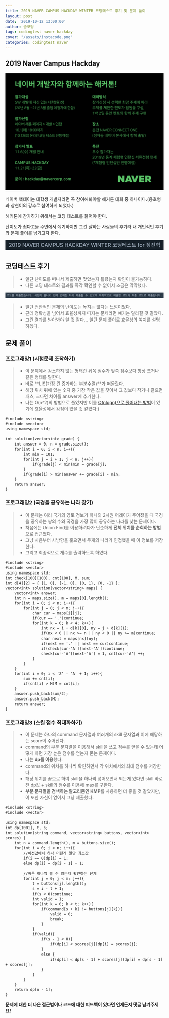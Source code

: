 ```yaml
---
title: 2019 NAVER CAMPUS HACKDAY WINTER 코딩테스트 후기 및 문제 풀이
layout: post
date: '2019-10-12 13:00:00'
author: 줌코딩
tags: codingtest naver hackday
cover: "/assets/instacode.png"
categories: codingtest naver
---
```


## 2019 Naver Campus Hackday

![사진](/assets/2019-naver-hackday-1.png)

네이버 핵데이는 대학생 개발자라면 꼭 참여해봐야할 해커톤 대회 중 하나이다.(용호형과 상현이의 강추로 참여하게 되었다.)

해커톤에 참가하기 위해서는 코딩 테스트를 뚫어야 한다.

난이도가 쉽다고들 주변에서 얘기하지만 그건 잘하는 사람들의 후기라 내 개인적인 후기와 문제 풀이를 남기고자 한다.

![사진](/assets/2019-naver-hackday-2.png)

## 코딩테스트 후기

>* 일단 난이도를 떠나서 제출하면 맞았는지 틀렸는지 확인이 불가능하다.
>* 다른 코딩 테스트와 결과를 즉각 확인할 수 없어서 조금은 막막했다.

![사진](/assets/2019-naver-hackday-3.png)

>* 일단 전반적인 문제의 난이도는 높지는 않다는 느낌이었다.
>* 근데 정확성을 넘어서 효율성까지 따지는 문제라면 얘기는 달라질 것 같았다.
>* 그건 결과를 받아봐야 알 것 같다... 일단 문제 풀이로 효율성의 여지를 설명하겠다.

## 문제 풀이

### 프로그래밍1 (시험문제 조작하기)

>* 이 문제에서 감소하지 않는 형태란 뒤쪽 점수가 앞쪽 점수보다 항상 크거나 같은 형태를 말한다.
>* 바로 **LIS(가장 긴 증가하는 부분수열)**가 떠올랐다.
>* 해당 위치 뒤에 있는 숫자 중 가장 작은 값을 찾아서 그 값보다 작거나 같으면 패스, 크다면 차이를 answer에 추가한다.
>* 나는 O(n^2)의 방법으로 풀었지만 이를 [O(nlogn)으로 풀어내는 방법](https://jason9319.tistory.com/113)이 있기에 효율성에서 감점이 있을 것 같았다:(

    #include <string>
    #include <vector>
    using namespace std;

    int solution(vector<int> grade) {
        int answer = 0, n = grade.size();
        for(int i = 0; i < n; i++){
            int min = 101;
            for(int j = i + 1; j < n; j++){
                if(grade[j] < min)min = grade[j];
            }
            if(grade[i] > min)answer += grade[i] - min;
        }
        return answer;
    }

### 프로그래밍2 (국경을 공유하는 나라 찾기)

>* 이 문제는 여러 국가의 영토 정보가 하나의 2차원 어레이가 주어졌을 때 국경을 공유하는 쌍의 수와 국경을 가장 많이 공유하는 나라를 찾는 문제이다.
>* 처음에는 Union Find를 이용하려다가 단순하게 **전체 위치를 순회하는 방법**으로 접근했다.
>* 그냥 처음부터 사방향을 훑으면서 두개의 나라가 인접했을 때 이 정보를 저장한다.
>* 그리고 최종적으로 개수를 출력하도록 하였다.

    #include <string>
    #include <vector>
    using namespace std;
    int check[100][100], cnt[100], M, sum;
    int d[4][2] = { {1, 0}, {-1, 0}, {0, 1}, {0, -1} };
    vector<int> solution(vector<string> maps) {
        vector<int> answer;
        int n = maps.size(), m = maps[0].length();
        for(int i = 0; i < n; i++){
            for(int j = 0; j < m; j++){
                char cur = maps[i][j];
                if(cur == '.')continue;
                for(int k = 0; k < 4; k++){
                    int nx = i + d[k][0], ny = j + d[k][1];
                    if(nx < 0 || nx >= n || ny < 0 || ny >= m)continue;
                    char next = maps[nx][ny];
                    if(next == '.' || next == cur)continue;
                    if(check[cur-'A'][next-'A'])continue;
                    check[cur-'A'][next-'A'] = 1, cnt[cur-'A'] ++;
                }
            }
        }
        for(int i = 0; i < 'Z' - 'A' + 1; i++){
            sum += cnt[i];
            if(cnt[i] > M)M = cnt[i];
        }
        answer.push_back(sum/2);
        answer.push_back(M);
        return answer;
    }

### 프로그래밍3 (스킬 점수 최대화하기)

>* 이 문제는 하나의 command 문자열과 여러개의 skill 문자열과 이에 해당하는 score이 주어진다.
>* command의 부분 문자열을 이용해서 skill을 쓰고 점수를 얻을 수 있는데 어떻게 하면 가장 높은 점수를 얻는지 묻는 문제이다.
>* 나는 **dp를 이용**했다.
>* command의 위치를 하나씩 확인하면서 각 위치에서의 최대 점수를 저장한다.
>* 해당 위치를 끝으로 하여 skill을 하나씩 넣어보면서 되는게 있다면 skill 바로 전 dp값 + skill의 점수를 이용해 max를 구한다.
>* **부분 문자열을 검색하는 알고리즘인 KMP**를 사용하면 더 좋을 것 같았지만, 이 또한 자신이 없어서 그냥 제출했다.

    #include <string>
    #include <vector>

    using namespace std;
    int dp[1001], t, s;
    int solution(string command, vector<string> buttons, vector<int> scores) {
        int n = command.length(), m = buttons.size();
        for(int i = 0; i < n; i++){
            //이전값에서 하나 더한게 일단 최소값
            if(i == 0)dp[i] = 1;
            else dp[i] = dp[i - 1] + 1;

            //버튼 하나씩 쓸 수 있는지 확인하는 단계
            for(int j = 0; j < m; j++){
                t = buttons[j].length();
                s = i - t + 1;
                if(s < 0)continue;
                int valid = 1;
                for(int k = 0; k < t; k++){
                    if(command[s + k] != buttons[j][k]){
                        valid = 0;
                        break;
                    }
                }
                if(valid){
                    if(s - 1 < 0){
                        if(dp[i] < scores[j])dp[i] = scores[j];
                    }
                    else {
                        if(dp[i] < dp[s - 1] + scores[j])dp[i] = dp[s - 1] + scores[j];
                    }
                }
            }
        }
        return dp[n - 1];
    }

**문제에 대한 더 나은 접근법이나 코드에 대한 피드백이 있다면 언제든지 댓글 남겨주세요!**

